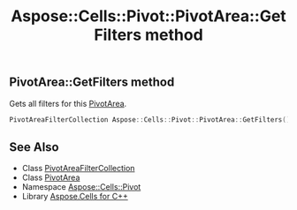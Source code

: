 ﻿---
title: Aspose::Cells::Pivot::PivotArea::GetFilters method
linktitle: GetFilters
second_title: Aspose.Cells for C++ API Reference
description: 'Aspose::Cells::Pivot::PivotArea::GetFilters method. Gets all filters for this PivotArea in C++.'
type: docs
weight: 600
url: /cpp/aspose.cells.pivot/pivotarea/getfilters/
---
## PivotArea::GetFilters method


Gets all filters for this [PivotArea](../).

```cpp
PivotAreaFilterCollection Aspose::Cells::Pivot::PivotArea::GetFilters()
```

## See Also

* Class [PivotAreaFilterCollection](../../pivotareafiltercollection/)
* Class [PivotArea](../)
* Namespace [Aspose::Cells::Pivot](../../)
* Library [Aspose.Cells for C++](../../../)

